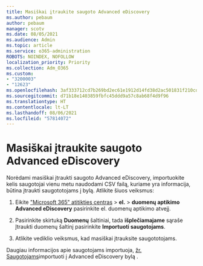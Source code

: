 ```yaml
---
title: Masiškai įtraukite saugoto Advanced eDiscovery
ms.author: pebaum
author: pebaum
manager: scotv
ms.date: 08/05/2021
ms.audience: Admin
ms.topic: article
ms.service: o365-administration
ROBOTS: NOINDEX, NOFOLLOW
localization_priority: Priority
ms.collection: Adm_O365
ms.custom:
- "3200003"
- "12623"
ms.openlocfilehash: 3af333712cd7b269bd2ec61e1912d14fd38d2ac501831f210cd0ef68f987f560
ms.sourcegitcommit: d71b18e1403859fbfc45ddd9a57c8ab68f4d9f96
ms.translationtype: HT
ms.contentlocale: lt-LT
ms.lasthandoff: 08/06/2021
ms.locfileid: "57814072"
---
```

# <a name="bulk-add-custodians-in-advanced-ediscovery"></a>Masiškai įtraukite saugoto Advanced eDiscovery

 Norėdami masiškai įtraukti saugoto Advanced eDiscovery, importuokite kelis saugotojai vienu metu naudodami CSV failą, kuriame yra informacija, būtina įtraukti saugototojams į bylą. Atlikite šiuos veiksmus:

1. Eikite ["Microsoft 365" atitikties centras](https://compliance.microsoft.com/)  >  **el.**  >  **duomenų aptikimo Advanced eDiscovery** pasirinkite el. duomenų aptikimo atvejį.

1. Pasirinkite skirtuką **Duomenų** šaltiniai, tada **išplečiamajame** sąraše Įtraukti duomenų šaltinį pasirinkite **Importuoti saugotojams**.

1. Atlikite vediklio veiksmus, kad masiškai įtrauksite saugototojams.

Daugiau informacijos apie saugotojams importuoja, [žr. Saugotojams](/microsoft-365/compliance/bulk-add-custodians)importuoti į Advanced eDiscovery bylą .

